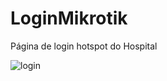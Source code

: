 # LoginMikrotik
Página de login hotspot do Hospital

![login](https://user-images.githubusercontent.com/12499627/64427165-e5234600-d086-11e9-98cf-aab3dd00830c.jpg)
